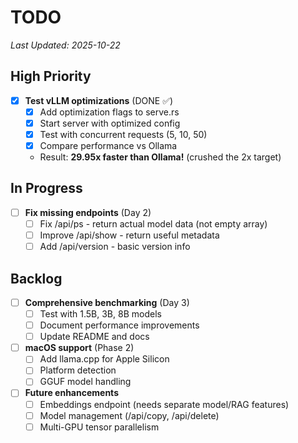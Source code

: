 # TODO

_Last Updated: 2025-10-22_

## High Priority

- [x] **Test vLLM optimizations** (DONE ✅)
  - [x] Add optimization flags to serve.rs
  - [x] Start server with optimized config
  - [x] Test with concurrent requests (5, 10, 50)
  - [x] Compare performance vs Ollama
  - Result: **29.95x faster than Ollama!** (crushed the 2x target)

## In Progress

- [ ] **Fix missing endpoints** (Day 2)
  - [ ] Fix /api/ps - return actual model data (not empty array)
  - [ ] Improve /api/show - return useful metadata
  - [ ] Add /api/version - basic version info

## Backlog

- [ ] **Comprehensive benchmarking** (Day 3)
  - [ ] Test with 1.5B, 3B, 8B models
  - [ ] Document performance improvements
  - [ ] Update README and docs

- [ ] **macOS support** (Phase 2)
  - [ ] Add llama.cpp for Apple Silicon
  - [ ] Platform detection
  - [ ] GGUF model handling

- [ ] **Future enhancements**
  - [ ] Embeddings endpoint (needs separate model/RAG features)
  - [ ] Model management (/api/copy, /api/delete)
  - [ ] Multi-GPU tensor parallelism

